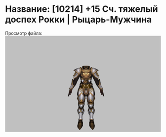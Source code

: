 # Название: [10214] +15 Сч. тяжелый доспех Рокки | Рыцарь-Мужчина

Просмотр файла:
![p000032.png](p000032.png)